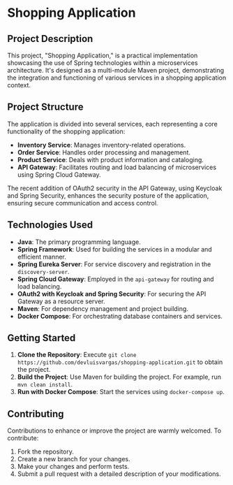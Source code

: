 # Shopping Application

## Project Description
This project, "Shopping Application," is a practical implementation showcasing the use of Spring technologies within a microservices architecture. It's designed as a multi-module Maven project, demonstrating the integration and functioning of various services in a shopping application context.

## Project Structure
The application is divided into several services, each representing a core functionality of the shopping application:
- **Inventory Service**: Manages inventory-related operations.
- **Order Service**: Handles order processing and management.
- **Product Service**: Deals with product information and cataloging.
- **API Gateway**: Facilitates routing and load balancing of microservices using Spring Cloud Gateway.

The recent addition of OAuth2 security in the API Gateway, using Keycloak and Spring Security, enhances the security posture of the application, ensuring secure communication and access control.

## Technologies Used
- **Java**: The primary programming language.
- **Spring Framework**: Used for building the services in a modular and efficient manner.
- **Spring Eureka Server**: For service discovery and registration in the `discovery-server`.
- **Spring Cloud Gateway**: Employed in the `api-gateway` for routing and load balancing.
- **OAuth2 with Keycloak and Spring Security**: For securing the API Gateway as a resource server.
- **Maven**: For dependency management and project building.
- **Docker Compose**: For orchestrating database containers and services.

## Getting Started
1. **Clone the Repository**: Execute `git clone https://github.com/devluisvargas/shopping-application.git` to obtain the project.
2. **Build the Project**: Use Maven for building the project. For example, run `mvn clean install`.
3. **Run with Docker Compose**: Start the services using `docker-compose up`.

## Contributing
Contributions to enhance or improve the project are warmly welcomed. To contribute:
1. Fork the repository.
2. Create a new branch for your changes.
3. Make your changes and perform tests.
4. Submit a pull request with a detailed description of your modifications.